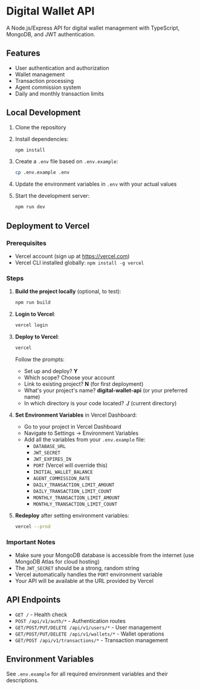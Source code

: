 # Digital Wallet API

A Node.js/Express API for digital wallet management with TypeScript, MongoDB, and JWT authentication.

## Features

- User authentication and authorization
- Wallet management
- Transaction processing
- Agent commission system
- Daily and monthly transaction limits

## Local Development

1. Clone the repository
2. Install dependencies:
   ```bash
   npm install
   ```

3. Create a `.env` file based on `.env.example`:
   ```bash
   cp .env.example .env
   ```

4. Update the environment variables in `.env` with your actual values

5. Start the development server:
   ```bash
   npm run dev
   ```

## Deployment to Vercel

### Prerequisites
- Vercel account (sign up at https://vercel.com)
- Vercel CLI installed globally: `npm install -g vercel`

### Steps

1. **Build the project locally** (optional, to test):
   ```bash
   npm run build
   ```

2. **Login to Vercel**:
   ```bash
   vercel login
   ```

3. **Deploy to Vercel**:
   ```bash
   vercel
   ```
   
   Follow the prompts:
   - Set up and deploy? **Y**
   - Which scope? Choose your account
   - Link to existing project? **N** (for first deployment)
   - What's your project's name? **digital-wallet-api** (or your preferred name)
   - In which directory is your code located? **./** (current directory)

4. **Set Environment Variables** in Vercel Dashboard:
   - Go to your project in Vercel Dashboard
   - Navigate to Settings → Environment Variables
   - Add all the variables from your `.env.example` file:
     - `DATABASE_URL`
     - `JWT_SECRET`
     - `JWT_EXPIRES_IN`
     - `PORT` (Vercel will override this)
     - `INITIAL_WALLET_BALANCE`
     - `AGENT_COMMISSION_RATE`
     - `DAILY_TRANSACTION_LIMIT_AMOUNT`
     - `DAILY_TRANSACTION_LIMIT_COUNT`
     - `MONTHLY_TRANSACTION_LIMIT_AMOUNT`
     - `MONTHLY_TRANSACTION_LIMIT_COUNT`

5. **Redeploy** after setting environment variables:
   ```bash
   vercel --prod
   ```

### Important Notes

- Make sure your MongoDB database is accessible from the internet (use MongoDB Atlas for cloud hosting)
- The `JWT_SECRET` should be a strong, random string
- Vercel automatically handles the `PORT` environment variable
- Your API will be available at the URL provided by Vercel

## API Endpoints

- `GET /` - Health check
- `POST /api/v1/auth/*` - Authentication routes
- `GET/POST/PUT/DELETE /api/v1/users/*` - User management
- `GET/POST/PUT/DELETE /api/v1/wallets/*` - Wallet operations
- `GET/POST /api/v1/transactions/*` - Transaction management

## Environment Variables

See `.env.example` for all required environment variables and their descriptions.
